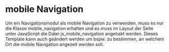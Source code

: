 # mobile Navigation
Um ein Navigationsmodul als mobile Navigation zu verwenden, muss es nur die Klasse mobile_navigation erhalten und es muss im Layout der Seite unter JavaScript die Datei js_mobile_navigation angehakt werden. Dieses Template kann auch geändert werden um bspw. zu bestimmen, an welchem Ort die mobile Navigation angezeit werden soll.
